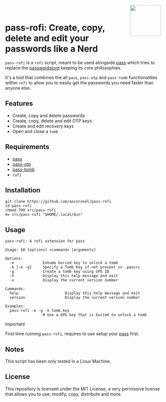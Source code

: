 <img src="https://git.disroot.org/aocoronel/images/raw/branch/main/pass.png" align="right" height="100"/>
<br>

# pass-rofi: Create, copy, delete and edit your passwords like a Nerd

`pass-rofi` is a `rofi` script, meant to be used alongside [pass](https://github.com/aocoronel/pass) which tries to replace the [passwordstore](https://www.passwordstore.org/) keeping its core philosophies.

It's a tool that combines the all `pass`, `pass-otp` and `pass-tomb` functionalities within `rofi` to allow you to easily get the passwords you need faster than anyone else.

## Features

- Create, copy and delete passwords
- Create, copy, delete and edit OTP keys
- Create and edit recovery keys
- Open and close a `tomb`

## Requirements

- [pass](https://github.com/aocoronel/pass)
- [pass-otp](https://github.com/aocoronel/pass-otp)
- [pass-tomb](https://github.com/aocoronel/pass-tomb)
- `rofi`

## Installation

```
git clone https://github.com/aocoronel/pass-rofi
cd pass-rofi
chmod 700 src/pass-rofi
mv src/pass-rofi "$HOME/.local/bin"
```

## Usage

```
pass-rofi: A rofi extension for pass

Usage: $0 [options] <command> [arguments]

Options:
  -e             Exhume buried key to unlock a tomb
  -k [-e -g]     Specify a Tomb Key if not present in .passrc
  -g             Create a tomb key using GPG ID
  -h             Display this help message and exit
  -v             Display the current version number

Commands:
  help                     Display this help message and exit
  version                  Display the current version number

Examples:
  pass-rofi -e -g -k tomb.key
                 # Use a GPG key that is buried to unlock a tomb
```

> [!IMPORTANT]
> First time running `pass-rofi`, requires to use setup your [pass](https://github.com/aocoronel/pass) first.

## Notes

This script has been only tested in a Linux Machine.

## License

This repository is licensed under the MIT License, a very permissive license that allows you to use, modify, copy, distribute and more.
